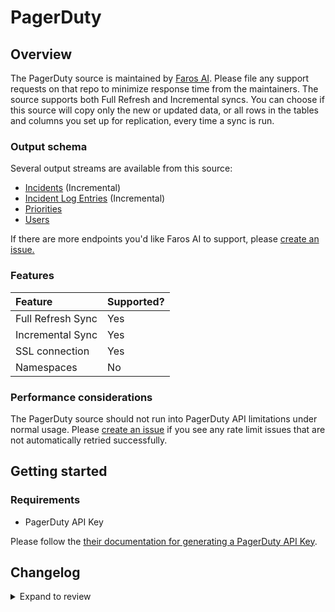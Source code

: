 # PagerDuty

## Overview

The PagerDuty source is maintained by [Faros
AI](https://github.com/faros-ai/airbyte-connectors/tree/main/sources/pagerduty-source).
Please file any support requests on that repo to minimize response time from the
maintainers. The source supports both Full Refresh and Incremental syncs. You
can choose if this source will copy only the new or updated data, or all rows in
the tables and columns you set up for replication, every time a sync is run.

### Output schema

Several output streams are available from this source:

- [Incidents](https://developer.pagerduty.com/api-reference/b3A6Mjc0ODEzOA-list-incidents) \(Incremental\)
- [Incident Log Entries](https://developer.pagerduty.com/api-reference/b3A6Mjc0ODE1NA-list-log-entries) \(Incremental\)
- [Priorities](https://developer.pagerduty.com/api-reference/b3A6Mjc0ODE2NA-list-priorities)
- [Users](https://developer.pagerduty.com/api-reference/b3A6Mjc0ODIzMw-list-users)

If there are more endpoints you'd like Faros AI to support, please [create an
issue.](https://github.com/faros-ai/airbyte-connectors/issues/new)

### Features

| Feature           | Supported? |
| :---------------- | :--------- |
| Full Refresh Sync | Yes        |
| Incremental Sync  | Yes        |
| SSL connection    | Yes        |
| Namespaces        | No         |

### Performance considerations

The PagerDuty source should not run into PagerDuty API limitations under normal
usage. Please [create an
issue](https://github.com/faros-ai/airbyte-connectors/issues/new) if you see any
rate limit issues that are not automatically retried successfully.

## Getting started

### Requirements

- PagerDuty API Key

Please follow the [their documentation for generating a PagerDuty API
Key](https://support.pagerduty.com/docs/generating-api-keys#section-generating-a-general-access-rest-api-key).

## Changelog

<details>
  <summary>Expand to review</summary>

| Version | Date       | Pull Request                                                   | Subject                              |
| :------ | :--------- | :------------------------------------------------------------- | :----------------------------------- |
| 0.2.13 | 2024-08-24 | [43794](https://github.com/airbytehq/airbyte/pull/43794) | Update dependencies |
| 0.2.12 | 2024-08-03 | [43061](https://github.com/airbytehq/airbyte/pull/43061) | Update dependencies |
| 0.2.11 | 2024-07-27 | [42713](https://github.com/airbytehq/airbyte/pull/42713) | Update dependencies |
| 0.2.10 | 2024-07-20 | [42267](https://github.com/airbytehq/airbyte/pull/42267) | Update dependencies |
| 0.2.9 | 2024-07-13 | [41725](https://github.com/airbytehq/airbyte/pull/41725) | Update dependencies |
| 0.2.8 | 2024-07-10 | [41501](https://github.com/airbytehq/airbyte/pull/41501) | Update dependencies |
| 0.2.7 | 2024-07-09 | [41240](https://github.com/airbytehq/airbyte/pull/41240) | Update dependencies |
| 0.2.6 | 2024-07-06 | [40803](https://github.com/airbytehq/airbyte/pull/40803) | Update dependencies |
| 0.2.5 | 2024-06-25 | [40303](https://github.com/airbytehq/airbyte/pull/40303) | Update dependencies |
| 0.2.4 | 2024-06-22 | [39985](https://github.com/airbytehq/airbyte/pull/39985) | Update dependencies |
| 0.2.3 | 2024-06-12 | [39115](https://github.com/airbytehq/airbyte/pull/39115) | Make compatible with builder |
| 0.2.2 | 2024-06-06 | [39169](https://github.com/airbytehq/airbyte/pull/39169) | [autopull] Upgrade base image to v1.2.2 |
| 0.2.1 | 2024-05-20 | [38429](https://github.com/airbytehq/airbyte/pull/38429) | [autopull] base image + poetry + up_to_date |
| 0.2.0 | 2023-10-20 | [31160](https://github.com/airbytehq/airbyte/pull/31160) | Migrate to low code |
| 0.1.23  | 2021-11-12 | [125](https://github.com/faros-ai/airbyte-connectors/pull/125) | Add Pagerduty source and destination |

</details>
